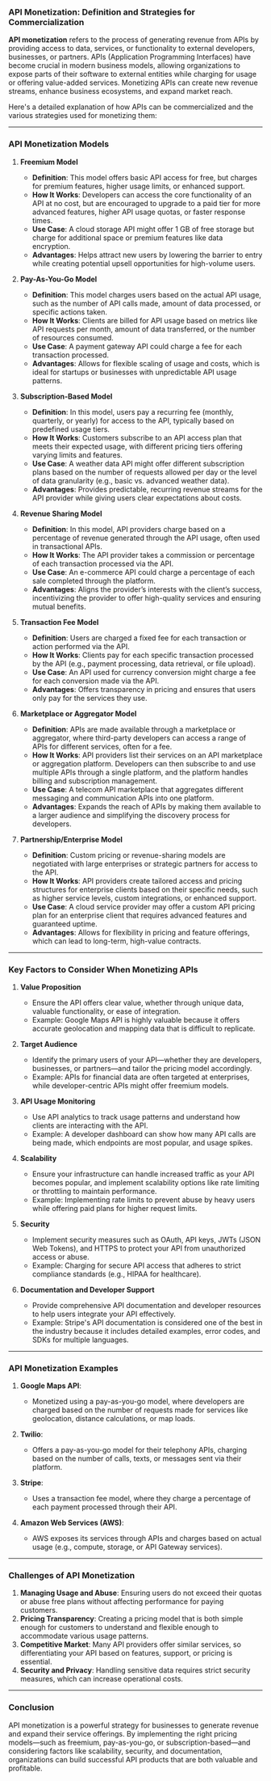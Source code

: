 ### API Monetization: Definition and Strategies for Commercialization

**API monetization** refers to the process of generating revenue from APIs by providing access to data, services, or functionality to external developers, businesses, or partners. APIs (Application Programming Interfaces) have become crucial in modern business models, allowing organizations to expose parts of their software to external entities while charging for usage or offering value-added services. Monetizing APIs can create new revenue streams, enhance business ecosystems, and expand market reach.

Here's a detailed explanation of how APIs can be commercialized and the various strategies used for monetizing them:

---

### API Monetization Models

1. **Freemium Model**
   - **Definition**: This model offers basic API access for free, but charges for premium features, higher usage limits, or enhanced support.
   - **How It Works**: Developers can access the core functionality of an API at no cost, but are encouraged to upgrade to a paid tier for more advanced features, higher API usage quotas, or faster response times.
   - **Use Case**: A cloud storage API might offer 1 GB of free storage but charge for additional space or premium features like data encryption.
   - **Advantages**: Helps attract new users by lowering the barrier to entry while creating potential upsell opportunities for high-volume users.

2. **Pay-As-You-Go Model**
   - **Definition**: This model charges users based on the actual API usage, such as the number of API calls made, amount of data processed, or specific actions taken.
   - **How It Works**: Clients are billed for API usage based on metrics like API requests per month, amount of data transferred, or the number of resources consumed.
   - **Use Case**: A payment gateway API could charge a fee for each transaction processed.
   - **Advantages**: Allows for flexible scaling of usage and costs, which is ideal for startups or businesses with unpredictable API usage patterns.

3. **Subscription-Based Model**
   - **Definition**: In this model, users pay a recurring fee (monthly, quarterly, or yearly) for access to the API, typically based on predefined usage tiers.
   - **How It Works**: Customers subscribe to an API access plan that meets their expected usage, with different pricing tiers offering varying limits and features.
   - **Use Case**: A weather data API might offer different subscription plans based on the number of requests allowed per day or the level of data granularity (e.g., basic vs. advanced weather data).
   - **Advantages**: Provides predictable, recurring revenue streams for the API provider while giving users clear expectations about costs.

4. **Revenue Sharing Model**
   - **Definition**: In this model, API providers charge based on a percentage of revenue generated through the API usage, often used in transactional APIs.
   - **How It Works**: The API provider takes a commission or percentage of each transaction processed via the API.
   - **Use Case**: An e-commerce API could charge a percentage of each sale completed through the platform.
   - **Advantages**: Aligns the provider’s interests with the client’s success, incentivizing the provider to offer high-quality services and ensuring mutual benefits.

5. **Transaction Fee Model**
   - **Definition**: Users are charged a fixed fee for each transaction or action performed via the API.
   - **How It Works**: Clients pay for each specific transaction processed by the API (e.g., payment processing, data retrieval, or file upload).
   - **Use Case**: An API used for currency conversion might charge a fee for each conversion made via the API.
   - **Advantages**: Offers transparency in pricing and ensures that users only pay for the services they use.

6. **Marketplace or Aggregator Model**
   - **Definition**: APIs are made available through a marketplace or aggregator, where third-party developers can access a range of APIs for different services, often for a fee.
   - **How It Works**: API providers list their services on an API marketplace or aggregation platform. Developers can then subscribe to and use multiple APIs through a single platform, and the platform handles billing and subscription management.
   - **Use Case**: A telecom API marketplace that aggregates different messaging and communication APIs into one platform.
   - **Advantages**: Expands the reach of APIs by making them available to a larger audience and simplifying the discovery process for developers.

7. **Partnership/Enterprise Model**
   - **Definition**: Custom pricing or revenue-sharing models are negotiated with large enterprises or strategic partners for access to the API.
   - **How It Works**: API providers create tailored access and pricing structures for enterprise clients based on their specific needs, such as higher service levels, custom integrations, or enhanced support.
   - **Use Case**: A cloud service provider may offer a custom API pricing plan for an enterprise client that requires advanced features and guaranteed uptime.
   - **Advantages**: Allows for flexibility in pricing and feature offerings, which can lead to long-term, high-value contracts.

---

### Key Factors to Consider When Monetizing APIs

1. **Value Proposition**
   - Ensure the API offers clear value, whether through unique data, valuable functionality, or ease of integration.
   - Example: Google Maps API is highly valuable because it offers accurate geolocation and mapping data that is difficult to replicate.

2. **Target Audience**
   - Identify the primary users of your API—whether they are developers, businesses, or partners—and tailor the pricing model accordingly.
   - Example: APIs for financial data are often targeted at enterprises, while developer-centric APIs might offer freemium models.

3. **API Usage Monitoring**
   - Use API analytics to track usage patterns and understand how clients are interacting with the API.
   - Example: A developer dashboard can show how many API calls are being made, which endpoints are most popular, and usage spikes.

4. **Scalability**
   - Ensure your infrastructure can handle increased traffic as your API becomes popular, and implement scalability options like rate limiting or throttling to maintain performance.
   - Example: Implementing rate limits to prevent abuse by heavy users while offering paid plans for higher request limits.

5. **Security**
   - Implement security measures such as OAuth, API keys, JWTs (JSON Web Tokens), and HTTPS to protect your API from unauthorized access or abuse.
   - Example: Charging for secure API access that adheres to strict compliance standards (e.g., HIPAA for healthcare).

6. **Documentation and Developer Support**
   - Provide comprehensive API documentation and developer resources to help users integrate your API effectively.
   - Example: Stripe's API documentation is considered one of the best in the industry because it includes detailed examples, error codes, and SDKs for multiple languages.

---

### API Monetization Examples

1. **Google Maps API**:
   - Monetized using a pay-as-you-go model, where developers are charged based on the number of requests made for services like geolocation, distance calculations, or map loads.

2. **Twilio**:
   - Offers a pay-as-you-go model for their telephony APIs, charging based on the number of calls, texts, or messages sent via their platform.

3. **Stripe**:
   - Uses a transaction fee model, where they charge a percentage of each payment processed through their API.

4. **Amazon Web Services (AWS)**:
   - AWS exposes its services through APIs and charges based on actual usage (e.g., compute, storage, or API Gateway services).

---

### Challenges of API Monetization

1. **Managing Usage and Abuse**: Ensuring users do not exceed their quotas or abuse free plans without affecting performance for paying customers.
2. **Pricing Transparency**: Creating a pricing model that is both simple enough for customers to understand and flexible enough to accommodate various usage patterns.
3. **Competitive Market**: Many API providers offer similar services, so differentiating your API based on features, support, or pricing is essential.
4. **Security and Privacy**: Handling sensitive data requires strict security measures, which can increase operational costs.

---

### Conclusion

API monetization is a powerful strategy for businesses to generate revenue and expand their service offerings. By implementing the right pricing models—such as freemium, pay-as-you-go, or subscription-based—and considering factors like scalability, security, and documentation, organizations can build successful API products that are both valuable and profitable.